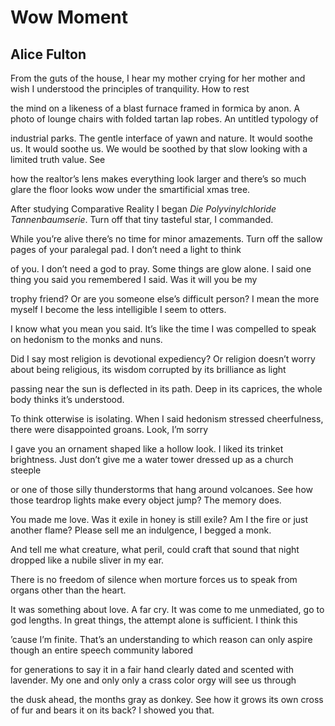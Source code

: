 # Wow Moment
## Alice Fulton
From the guts of the house, I hear my mother crying
for her mother and wish I understood
the principles of tranquility. How to rest

the mind on a likeness of a blast furnace
framed in formica by anon. A photo of lounge
chairs with folded tartan lap robes. An untitled typology of

industrial parks. The gentle interface of yawn and nature.
It would soothe us. It would soothe us. We would be soothed
by that slow looking with a limited truth value. See

how the realtor’s lens makes everything look larger
and there’s so much glare the floor looks wow
under the smartificial xmas tree.

After studying Comparative Reality
I began _Die Polyvinylchloride Tannenbaumserie_.
Turn off that tiny tasteful star, I commanded.

While you’re alive there’s no time
for minor amazements. Turn off the sallow pages of
your paralegal pad. I don’t need a light to think

of you. I don’t need a god to pray.
Some things are glow alone. I said one thing you said
you remembered I said. Was it will you be my

trophy friend? Or are you someone else’s
difficult person? I mean the more myself I
become the less intelligible I seem to otters.

I know what you mean you said.
It’s like the time I was compelled to speak
on hedonism to the monks and nuns.

Did I say most religion is devotional
expediency? Or religion doesn’t worry about being
religious, its wisdom corrupted by its brilliance as light

passing near the sun is deflected
in its path. Deep in its caprices,
the whole body thinks it’s understood.

To think otterwise is isolating. When I said
hedonism stressed cheerfulness,
there were disappointed groans. Look, I’m sorry

I gave you an ornament shaped like a hollow look.
I liked its trinket brightness. Just don’t give me
a water tower dressed up as a church steeple

or one of those silly thunderstorms
that hang around volcanoes. See how those teardrop lights
make every object jump? The memory does.

You made me love. Was it exile in honey
is still exile? Am I the fire or just another flame?
Please sell me an indulgence, I begged a monk.

And tell me what creature, what peril,
could craft that sound that night
dropped like a nubile sliver in my ear.

There is no freedom of silence
when morture forces us to speak
from organs other than the heart.

It was something about love. A far cry. It was come to me
unmediated, go to god lengths. In great things,
the attempt alone is sufficient. I think this

’cause I’m finite. That’s an understanding
to which reason can only aspire
though an entire speech community labored

for generations to say it in a fair hand clearly
dated and scented with lavender. My one and only only
a crass color orgy will see us through

the dusk ahead, the months gray as donkey.
See how it grows its own cross of fur
and bears it on its back? I showed you that.